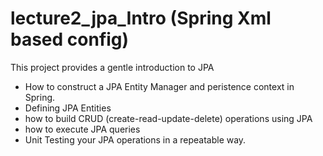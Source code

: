 # lecture2_jpa_Intro (Spring Xml based config)
This project provides a gentle  introduction to JPA
- How to construct a JPA Entity Manager and peristence context in Spring.
- Defining JPA Entities 
- how to build CRUD (create-read-update-delete) operations using JPA
- how to execute JPA queries
- Unit Testing your JPA operations in a repeatable way.


